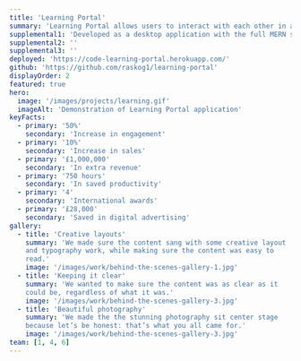 ```yaml
---
title: 'Learning Portal'
summary: 'Learning Portal allows users to interact with each other in a coding community via a message board, take assessments, share scores, and generate certificates.'
supplemental1: 'Developed as a desktop application with the full MERN stack, while also utilizing Material UI for styling and JSON Web Tokens for authentication and security.'
supplemental2: ''
supplemental3: ''
deployed: 'https://code-learning-portal.herokuapp.com/'
github: 'https://github.com/raskog1/learning-portal'
displayOrder: 2
featured: true
hero:
  image: '/images/projects/learning.gif'
  imageAlt: 'Demonstration of Learning Portal application'
keyFacts:
  - primary: '50%'
    secondary: 'Increase in engagement'
  - primary: '10%'
    secondary: 'Increase in sales'
  - primary: '£1,000,000'
    secondary: 'In extra revenue'
  - primary: '750 hours'
    secondary: 'In saved productivity'
  - primary: '4'
    secondary: 'International awards'
  - primary: '£28,000'
    secondary: 'Saved in digital advertising'
gallery:
  - title: 'Creative layouts'
    summary: 'We made sure the content sang with some creative layout
    and typography work, while making sure the content was easy to
    read.'
    image: '/images/work/behind-the-scenes-gallery-1.jpg'
  - title: 'Keeping it clear'
    summary: 'We wanted to make sure the content was as clear as it
    could be, regardless of what it was.'
    image: '/images/work/behind-the-scenes-gallery-3.jpg'
  - title: 'Beautiful photography'
    summary: 'We made the the stunning photography sit center stage
    because let’s be honest: that’s what you all came for.'
    image: '/images/work/behind-the-scenes-gallery-3.jpg'
team: [1, 4, 6]
---
```

